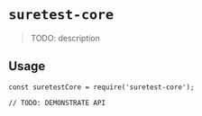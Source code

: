 # `suretest-core`

> TODO: description

## Usage

```
const suretestCore = require('suretest-core');

// TODO: DEMONSTRATE API
```
